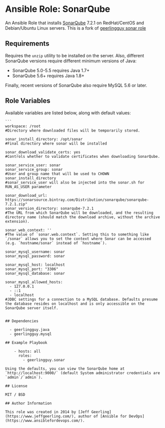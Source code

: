 # Ansible Role: SonarQube

An Ansible Role that installs [SonarQube](http://www.sonarqube.org/) 7.2.1 on RedHat/CentOS and Debian/Ubuntu Linux servers. This is a fork of [geerlingguy sonar role](https://github.com/geerlingguy/ansible-role-sonar)

## Requirements

Requires the `unzip` utility to be installed on the server. Also, different SonarQube versions require different minimum versions of Java:

  - SonarQube 5.0-5.5 requires Java 1.7+
  - SonarQube 5.6+ requires Java 1.8+

Finally, recent versions of SonarQube also require MySQL 5.6 or later.

## Role Variables

Available variables are listed below, along with default values:

    ```
    workspace: /root 
    #Directory where downloaded files will be temporarily stored.

    sonar_install_directory: /opt/sonar
    #Final directory where sonar will be installed

    sonar_download_validate_certs: yes
    #Controls whether to validate certificates when downloading SonarQube.

    sonar_service_user: sonar
    sonar_service_group: sonar
    #User and group name that will be used to CHOWN sonar_install_directory
    #sonar_service_user will also be injected into the sonar.sh for RUN_AS_USER parameter

    sonar_download_url: https://sonarsource.bintray.com/Distribution/sonarqube/sonarqube-7.2.1.zip"
    sonar_version_directory: sonarqube-7.2.1
    #The URL from which SonarQube will be downloaded, and the resulting directory name (should match the download archive, without the archive extension).

    sonar_web_context: ''
    #The value of `sonar.web.context`. Setting this to something like `/sonar` allows you to set the context where Sonar can be accessed (e.g. `hostname/sonar` instead of `hostname`).

    sonar_mysql_username: sonar
    sonar_mysql_password: sonar
    
    sonar_mysql_host: localhost
    sonar_mysql_port: "3306"
    sonar_mysql_database: sonar
    
    sonar_mysql_allowed_hosts:
      - 127.0.0.1
      - ::1
      - localhost
    #JDBC settings for a connection to a MySQL database. Defaults presume the database resides on localhost and is only accessible on the SonarQube server itself.
```

## Dependencies

  - geerlingguy.java
  - geerlingguy.mysql

## Example Playbook

    - hosts: all
      roles:
        - geerlingguy.sonar

Using the defaults, you can view the SonarQube home at `http://localhost:9000/` (default System administrator credentials are `admin`/`admin`).

## License

MIT / BSD

## Author Information

This role was created in 2014 by [Jeff Geerling](https://www.jeffgeerling.com/), author of [Ansible for DevOps](https://www.ansiblefordevops.com/).
